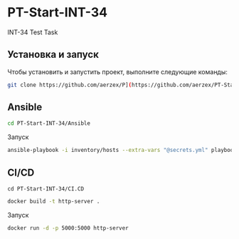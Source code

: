# PT-Start-INT-34
INT-34 Test Task

## Установка и запуск

Чтобы установить и запустить проект, выполните следующие команды:

```bash
git clone https://github.com/aerzex/P](https://github.com/aerzex/PT-Start-INT-34
```
## Ansible
```bash
cd PT-Start-INT-34/Ansible
```
 Запуск
```bash
ansible-playbook -i inventory/hosts --extra-vars "@secrets.yml" playbook.yml
```
## CI/CD
```bas
cd PT-Start-INT-34/CI.CD
```
```bash
docker build -t http-server .
```
 Запуск 
```bash
docker run -d -p 5000:5000 http-server
```
